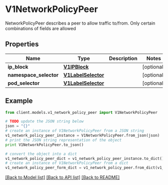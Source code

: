 # V1NetworkPolicyPeer

NetworkPolicyPeer describes a peer to allow traffic to/from. Only certain combinations of fields are allowed

## Properties
Name | Type | Description | Notes
------------ | ------------- | ------------- | -------------
**ip_block** | [**V1IPBlock**](V1IPBlock.md) |  | [optional] 
**namespace_selector** | [**V1LabelSelector**](V1LabelSelector.md) |  | [optional] 
**pod_selector** | [**V1LabelSelector**](V1LabelSelector.md) |  | [optional] 

## Example

```python
from client.models.v1_network_policy_peer import V1NetworkPolicyPeer

# TODO update the JSON string below
json = "{}"
# create an instance of V1NetworkPolicyPeer from a JSON string
v1_network_policy_peer_instance = V1NetworkPolicyPeer.from_json(json)
# print the JSON string representation of the object
print V1NetworkPolicyPeer.to_json()

# convert the object into a dict
v1_network_policy_peer_dict = v1_network_policy_peer_instance.to_dict()
# create an instance of V1NetworkPolicyPeer from a dict
v1_network_policy_peer_form_dict = v1_network_policy_peer.from_dict(v1_network_policy_peer_dict)
```
[[Back to Model list]](../README.md#documentation-for-models) [[Back to API list]](../README.md#documentation-for-api-endpoints) [[Back to README]](../README.md)



